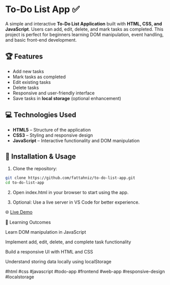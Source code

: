 # To-Do List App ✅

A simple and interactive **To-Do List Application** built with **HTML, CSS, and JavaScript**. Users can add, edit, delete, and mark tasks as completed. This project is perfect for beginners learning DOM manipulation, event handling, and basic front-end development.


## 🏆 Features

- Add new tasks  
- Mark tasks as completed  
- Edit existing tasks  
- Delete tasks  
- Responsive and user-friendly interface  
- Save tasks in **local storage** (optional enhancement)  



## 💻 Technologies Used

- **HTML5** – Structure of the application  
- **CSS3** – Styling and responsive design  
- **JavaScript** – Interactive functionality and DOM manipulation  


## 🚀 Installation & Usage

1. Clone the repository:

```bash
git clone https://github.com/fattahniz/to-do-list-app.git
cd to-do-list-app
```
2. Open index.html in your browser to start using the app.

3. Optional: Use a live server in VS Code for better experience.

🌐 [Live Demo](https://to-do-list-app-flax-iota.vercel.app)


🎯 Learning Outcomes

Learn DOM manipulation in JavaScript

Implement add, edit, delete, and complete task functionality

Build a responsive UI with HTML and CSS

Understand storing data locally using localStorage


#html #css #javascript #todo-app #frontend #web-app #responsive-design #localstorage
